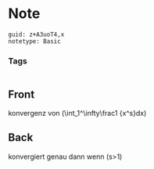 # Note
```
guid: z+A3uoT4,x
notetype: Basic
```

### Tags
```
```

## Front
konvergenz von \(\int_1^\infty\frac1 {x^s}dx\)

## Back
konvergiert genau dann wenn \(s>1\)
